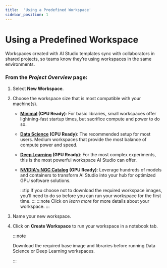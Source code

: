 ```yaml
---
title:  'Using a Predefined Workspace'
sidebar_position: 1
---
```

# Using a Predefined Workspace 

Workspaces created with AI Studio templates sync with collaborators in shared projects, so teams know they’re using workspaces in the same environments. 

### From the *Project Overview* page:

1. Select **New Workspace**.

2. Choose the workspace size that is most compatible with your machine(s). 

    - **[Minimal](/docs/aistudio/using-aistudio/workspaces/base-images#minimal-image) (CPU Ready)**: For basic libraries, small workspaces offer lightning-fast startup times, but sacrifice compute and power to do so. 

    - **[Data Science](/docs/aistudio/using-aistudio/workspaces/base-images#data-science-image) (CPU Ready)**: The recommended setup for most users. Medium workspaces that provide the most balance of compute power and speed.

    - **[Deep Learning](/docs/aistudio/using-aistudio/workspaces/base-images#deep-learning-image) (GPU Ready)**: For the most complex experiments, this is the most powerful workspace AI Studio can offer.

    - **[NVIDIA's NGC Catalog](/docs/aistudio/using-aistudio/workspaces/base-images#ngc-catalog-containers) (GPU Ready)**: Leverage hundreds of models and containers to transform AI Studio into your hub for optimized GPU software solutions.

        :::tip
         If you choose not to download the required workspace images, you’ll need to do so before you can run your workspace for the first time.
        :::
    :::note
    Click on *learn more* for more details about your workspace.
    ::: 

3. Name your new workspace.  

4. Click on **Create Workspace** to run your workspace in a notebook tab.

    :::note

    Download the required base image and libraries before running Data Science or Deep Learning workspaces.

    :::
 